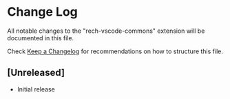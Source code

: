 # Change Log
All notable changes to the "rech-vscode-commons" extension will be documented in this file.

Check [Keep a Changelog](http://keepachangelog.com/) for recommendations on how to structure this file.

## [Unreleased]
- Initial release